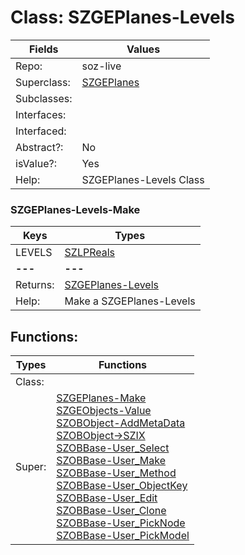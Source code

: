 
# Class:	SZGEPlanes-Levels

| Fields | Values |
| --------- | --------- |
| Repo: | soz-live |
| Superclass: | [SZGEPlanes](SZGEPlanes.html) |
| Subclasses: |  |
| Interfaces: |  |
| Interfaced: |  |
| Abstract?: | No |
| isValue?: | Yes |
| Help: | SZGEPlanes-Levels Class |

### SZGEPlanes-Levels-Make

| Keys | Types |
| --------- | --------- |
| LEVELS | [SZLPReals](SZLPReals.html) |
| **---** | **---** |
| Returns: | [SZGEPlanes-Levels](SZGEPlanes-Levels.html) |
| Help: | Make a SZGEPlanes-Levels |


## Functions:

| Types | Functions |
| --------- | --------- |
| Class: |  |
| Super: | [SZGEPlanes-Make](SZGEPlanes.html) <br> [SZGEObjects-Value](SZGEObjects.html) <br> [SZOBObject-AddMetaData](SZOBObject.html) <br> [SZOBObject->SZIX](SZOBObject.html) <br> [SZOBBase-User_Select](SZOBBase.html) <br> [SZOBBase-User_Make](SZOBBase.html) <br> [SZOBBase-User_Method](SZOBBase.html) <br> [SZOBBase-User_ObjectKey](SZOBBase.html) <br> [SZOBBase-User_Edit](SZOBBase.html) <br> [SZOBBase-User_Clone](SZOBBase.html) <br> [SZOBBase-User_PickNode](SZOBBase.html) <br> [SZOBBase-User_PickModel](SZOBBase.html) |


